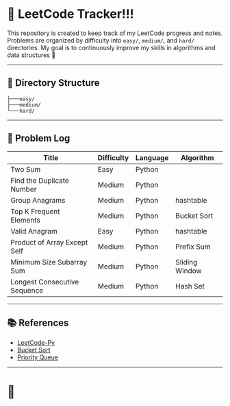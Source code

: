 # 🚀 LeetCode Tracker!!!

This repository is created to keep track of my LeetCode progress and notes. Problems are organized by difficulty into `easy/`, `medium/`, and `hard/` directories. My goal is to continuously improve my skills in algorithms and data structures 💪

---

## 📂 Directory Structure

```
├───easy/
├───medium/
└───hard/
```

---

## 📖 Problem Log

| Title                        | Difficulty | Language | Algorithm      |
| ---------------------------- | ---------- | -------- | -------------- |
| Two Sum                      | Easy       | Python   |                |
| Find the Duplicate Number    | Medium     | Python   |                |
| Group Anagrams               | Medium     | Python   | hashtable      |
| Top K Frequent Elements      | Medium     | Python   | Bucket Sort    |
| Valid Anagram                | Easy       | Python   | hashtable      |
| Product of Array Except Self | Medium     | Python   | Prefix Sum     |
| Minimum Size Subarray Sum    | Medium     | Python   | Sliding Window |
| Longest Consecutive Sequence | Medium     | Python   | Hash Set       |

---

## 📚 References

- [LeetCode-Py](https://github.com/itcharge/LeetCode-Py/)
- [Bucket Sort](https://hackmd.io/@meyr543/H1xfQewz5)
- [Priority Queue](https://medium.com/@chacha0519/%E8%B3%87%E6%96%99%E7%B5%90%E6%A7%8B-priority-queue-28838a492a58)

---

# 🚀
